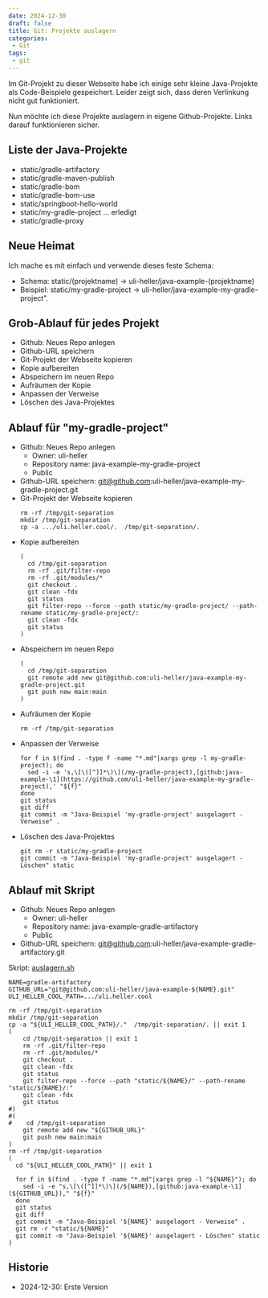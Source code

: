 ```yaml
---
date: 2024-12-30
draft: false
title: Git: Projekte auslagern
categories:
 - Git
tags:
 - git
---
```


<!--Git: Projekte auslagern-->
<!--=======================-->

Im Git-Projekt zu dieser Webseite habe
ich einige sehr kleine Java-Projekte
als Code-Beispiele gespeichert. Leider
zeigt sich, dass deren Verlinkung nicht gut funktioniert.

Nun möchte ich diese Projekte auslagern in eigene
Github-Projekte. Links darauf funktionieren sicher.

<!--more-->

Liste der Java-Projekte
-----------------------

- static/gradle-artifactory
- static/gradle-maven-publish
- static/gradle-bom
- static/gradle-bom-use
- static/springboot-hello-world
- static/my-gradle-project ... erledigt
- static/gradle-proxy

Neue Heimat
-----------

Ich mache es mit einfach und verwende dieses feste Schema:

- Schema: static/(projektname) -> uli-heller/java-example-(projektname)
- Beispiel: static/my-gradle-project -> uli-heller/java-example-my-gradle-project".

Grob-Ablauf für jedes Projekt
-----------------------------

- Github: Neues Repo anlegen
- Github-URL speichern
- Git-Projekt der Webseite kopieren
- Kopie aufbereiten
- Abspeichern im neuen Repo
- Aufräumen der Kopie
- Anpassen der Verweise
- Löschen des Java-Projektes

Ablauf für "my-gradle-project"
------------------------------

- Github: Neues Repo anlegen
  - Owner: uli-heller
  - Repository name: java-example-my-gradle-project
  - Public
- Github-URL speichern: git@github.com:uli-heller/java-example-my-gradle-project.git
- Git-Projekt der Webseite kopieren
  ```
  rm -rf /tmp/git-separation
  mkdir /tmp/git-separation
  cp -a .../uli.heller.cool/.  /tmp/git-separation/.
  ```
- Kopie aufbereiten
  ```
  (
    cd /tmp/git-separation
    rm -rf .git/filter-repo
    rm -rf .git/modules/*
    git checkout .
    git clean -fdx
    git status
    git filter-repo --force --path static/my-gradle-project/ --path-rename static/my-gradle-project/:
    git clean -fdx
    git status
  )
  ```
- Abspeichern im neuen Repo
  ```
  (
    cd /tmp/git-separation
    git remote add new git@github.com:uli-heller/java-example-my-gradle-project.git
    git push new main:main
  )
  ```
- Aufräumen der Kopie
  ```
  rm -rf /tmp/git-separation
  ```
- Anpassen der Verweise
  ```
  for f in $(find . -type f -name "*.md"|xargs grep -l my-gradle-project); do
    sed -i -e 's,\[\([^]]*\)\](/my-gradle-project),[github:java-example-\1](https://github.com/uli-heller/java-example-my-gradle-project),' "${f}"
  done
  git status
  git diff
  git commit -m "Java-Beispiel 'my-gradle-project' ausgelagert - Verweise" .
  ```
- Löschen des Java-Projektes
  ```
  git rm -r static/my-gradle-project
  git commit -m "Java-Beispiel 'my-gradle-project' ausgelagert - Löschen" static
  ```

Ablauf mit Skript
-----------------

- Github: Neues Repo anlegen
  - Owner: uli-heller
  - Repository name: java-example-gradle-artifactory
  - Public
- Github-URL speichern: git@github.com:uli-heller/java-example-gradle-artifactory.git

Skript: [auslagern.sh](auslagern.sh)

```
NAME=gradle-artifactory
GITHUB_URL="git@github.com:uli-heller/java-example-${NAME}.git"
ULI_HELLER_COOL_PATH=.../uli.heller.cool

rm -rf /tmp/git-separation
mkdir /tmp/git-separation
cp -a "${ULI_HELLER_COOL_PATH}/."  /tmp/git-separation/. || exit 1
(
    cd /tmp/git-separation || exit 1
    rm -rf .git/filter-repo
    rm -rf .git/modules/*
    git checkout .
    git clean -fdx
    git status
    git filter-repo --force --path "static/${NAME}/" --path-rename "static/${NAME}/:"
    git clean -fdx
    git status
#)
#(
#    cd /tmp/git-separation
    git remote add new "${GITHUB_URL}"
    git push new main:main
)
rm -rf /tmp/git-separation
(
  cd "${ULI_HELLER_COOL_PATH}" || exit 1

  for f in $(find . -type f -name "*.md"|xargs grep -l "${NAME}"); do
    sed -i -e "s,\[\([^]]*\)\](/${NAME}),[github:java-example-\1](${GITHUB_URL})," "${f}"
  done
  git status
  git diff
  git commit -m "Java-Beispiel '${NAME}' ausgelagert - Verweise" .
  git rm -r "static/${NAME}"
  git commit -m "Java-Beispiel '${NAME}' ausgelagert - Löschen" static
)
```

Historie
--------

- 2024-12-30: Erste Version

